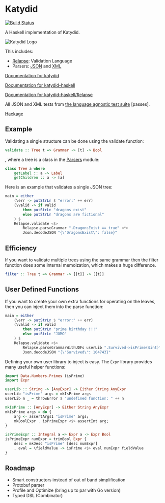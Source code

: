 # Katydid

[![Build Status](https://travis-ci.org/katydid/katydid-haskell.svg?branch=master)](https://travis-ci.org/katydid/katydid-haskell)

A Haskell implementation of Katydid.

![Katydid Logo](https://cdn.rawgit.com/katydid/katydid.github.io/master/logo.png)

This includes:

  - [Relapse](https://katydid.github.io/katydid-haskell/Relapse.html): Validation Language 
  - Parsers: [JSON](https://katydid.github.io/katydid-haskell/Json.html) and [XML](https://katydid.github.io/katydid-haskell/Xml.html)

[Documentation for katydid](http://katydid.github.io/)

[Documentation for katydid-haskell](https://katydid.github.io/katydid-haskell/)

[Documentation for katydid-haskell/Relapse](https://katydid.github.io/katydid-haskell/Relapse.html)

All JSON and XML tests from [the language agnostic test suite](https://github.com/katydid/testsuite) [passes].

[Hackage](https://hackage.haskell.org/package/katydid-0.1.0.0)

## Example

Validating a single structure can be done using the validate function:
```haskell
validate :: Tree t => Grammar -> [t] -> Bool
```

, where a tree is a class in the [Parsers](https://katydid.github.io/katydid-haskell/Parsers.html) module:
```haskell
class Tree a where
    getLabel :: a -> Label
    getChildren :: a -> [a]
```

Here is an example that validates a single JSON tree:
```haskell
main = either 
    (\err -> putStrLn $ "error:" ++ err) 
    (\valid -> if valid 
        then putStrLn "dragons exist" 
        else putStrLn "dragons are fictional"
    ) $
    Relapse.validate <$> 
        Relapse.parseGrammar ".DragonsExist == true" <*> 
        Json.decodeJSON "{\"DragonsExist\": false}"
```

## Efficiency

If you want to validate multiple trees using the same grammar then the filter function does some internal memoization, which makes a huge difference.

```haskell
filter :: Tree t => Grammar -> [[t]] -> [[t]]
```

## User Defined Functions

If you want to create your own extra functions for operating on the leaves,
then you can inject them into the parse function:

```haskell
main = either
    (\err -> putStrLn $ "error:" ++ err)
    (\valid -> if valid
        then putStrLn "prime birthday !!!"
        else putStrLn "JOMO"
    ) $
    Relapse.validate <$>
        Relapse.parseGrammarWithUDFs userLib ".Survived->isPrime($int)" <*>
        Json.decodeJSON "{\"Survived\": 104743}"
```

Defining your own user library to inject is easy.
The `Expr` library provides many useful helper functions:

```haskell
import Data.Numbers.Primes (isPrime)
import Expr

userLib :: String -> [AnyExpr] -> Either String AnyExpr
userLib "isPrime" args = mkIsPrime args
userLib n _ = throwError $ "undefined function: " ++ n

mkIsPrime :: [AnyExpr] -> Either String AnyExpr
mkIsPrime args = do {
    arg <- assertArgs1 "isPrime" args;
    mkBoolExpr . isPrimeExpr <$> assertInt arg;
}

isPrimeExpr :: Integral a => Expr a -> Expr Bool
isPrimeExpr numExpr = trimBool Expr {
    desc = mkDesc "isPrime" [desc numExpr]
    , eval = \fieldValue -> isPrime <$> eval numExpr fieldValue
}
```

## Roadmap

  - Smart constructors instead of out of band simplification
  - Protobuf parser
  - Profile and Optimize (bring up to par with Go version)
  - Typed DSL (Combinator)
